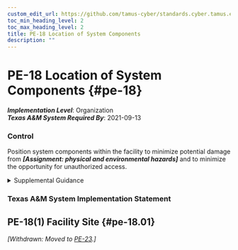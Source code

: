 ```yaml
---
custom_edit_url: https://github.com/tamus-cyber/standards.cyber.tamus.edu/tree/main/static/content/tamus.edu/TAMUS_profile.xml
toc_min_heading_level: 2
toc_max_heading_level: 2
title: PE-18 Location of System Components
description: ""
---
```


# PE-18 Location of System Components {#pe-18}

_**Implementation Level**_: Organization\
_**Texas A&M System Required By**_: 2021-09-13

### Control

Position system components within the facility to minimize potential damage from _**[Assignment: physical and environmental hazards]**_ and to minimize the opportunity for unauthorized access.

<details>
  <summary>Supplemental Guidance</summary>

Position system components within the facility to minimize potential damage from _**[Assignment: physical and environmental hazards]**_ and to minimize the opportunity for unauthorized access.

</details>

### Texas A&M System Implementation Statement

## PE-18(1) Facility Site {#pe-18.01}

_[Withdrawn: Moved to [PE-23](../pe/pe-23#pe-23).]_

